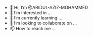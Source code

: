 - 👋 Hi, I’m @ABIDUL-AZIZ-MOHAMMED
- 👀 I’m interested in ...
- 🌱 I’m currently learning ...
- 💞️ I’m looking to collaborate on ...
- 📫 How to reach me ...

<!---
ABIDUL-AZIZ-MOHAMMED/ABIDUL-AZIZ-MOHAMMED is a ✨ special ✨ repository because its `README.md` (this file) appears on your GitHub profile.
You can click the Preview link to take a look at your changes.
--->

